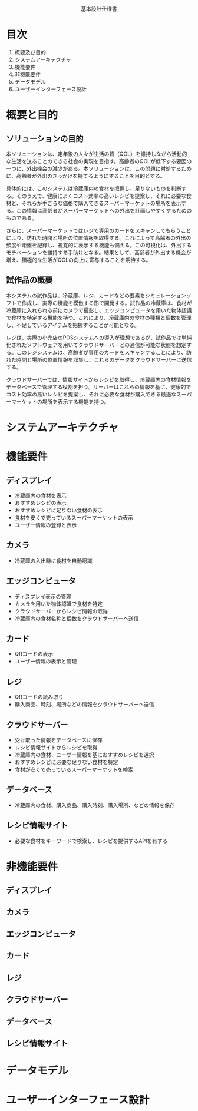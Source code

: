 <div style="text-align: center;">
基本設計仕様書
</div>


<div style="page-break-before:always"></div>

# 目次
1. 概要及び目的
2. システムアーキテクチャ
3. 機能要件
4. 非機能要件
5. データモデル
6. ユーザーインターフェース設計

<div style="page-break-before:always"></div>

# 概要と目的
## ソリューションの目的
本ソリューションは、定年後の人々が生活の質（QOL）を維持しながら活動的な生活を送ることのできる社会の実現を目指す。高齢者のQOLが低下する要因の一つに、外出機会の減少がある。本ソリューションは、この問題に対処するために、高齢者が外出のきっかけを持てるようにすることを目的とする。

具体的には、このシステムは冷蔵庫内の食材を把握し、足りないものを判断する。そのうえで、健康によくコスト効率の高いレシピを提案し、それに必要な食材と、それらが手ごろな価格で購入できるスーパーマーケットの場所を表示する。この情報は高齢者がスーパーマーケットへの外出を計画しやすくするためのものである。

さらに、スーパーマーケットではレジで専用のカードをスキャンしてもらうことにより、訪れた時間と場所の位置情報を取得する。これによって高齢者の外出の頻度や距離を記録し、視覚的に表示する機能も備える。この可視化は、外出するモチベーションを維持する手助けとなる。結果として、高齢者が外出する機会が増え、積極的な生活がQOLの向上に寄与することを期待する。

## 試作品の概要
本システムの試作品は、冷蔵庫、レジ、カードなどの要素をシミュレーションソフトで作成し、実際の機能を模倣する形で開発する。試作品の冷蔵庫は、食材が冷蔵庫に入れられる前にカメラで撮影し、エッジコンピュータを用いた物体認識で食材を特定する機能を持つ。これにより、冷蔵庫内の食材の種類と個数を管理し、不足しているアイテムを把握することが可能となる。

レジは、実際の小売店のPOSシステムへの導入が理想であるが、試作品では単純化されたソフトウェアを用いてクラウドサーバーとの通信が可能な状態を想定する。このレジシステムは、高齢者が専用のカードをスキャンすることにより、訪れた時間と場所の位置情報を収集し、これらのデータをクラウドサーバーに送信する。

クラウドサーバーでは、情報サイトからレシピを取得し、冷蔵庫内の食材情報をデータベースで管理する役割を担う。サーバーはこれらの情報を基に、健康的でコスト効率の高いレシピを提案し、それに必要な食材が購入できる最適なスーパーマーケットの場所を表示する機能を持つ。

# システムアーキテクチャ
# 機能要件
## ディスプレイ
- 冷蔵庫内の食材を表示
- おすすめレシピの表示
- おすすめレシピに足りない食材の表示
- 食材を安くで売っているスーパーマーケットの表示
- ユーザー情報の登録と表示
## カメラ
- 冷蔵庫の入出時に食材を自動認識
## エッジコンピュータ
- ディスプレイ表示の管理
- カメラを用いた物体認識で食材を特定
- クラウドサーバーからレシピ情報の取得
- 冷蔵庫内の食材名称と個数をクラウドサーバーへ送信
## カード
- QRコードの表示
- ユーザー情報の表示と管理
## レジ
- QRコードの読み取り
- 購入商品、時刻、場所などの情報をクラウドサーバーへ送信
## クラウドサーバー
- 受け取った情報をデータベースに保存
- レシピ情報サイトからレシピを取得
- 冷蔵庫内の食材、ユーザー情報を基におすすめレシピを選択
- おすすめレシピに必要な足りない食材を特定
- 食材が安くで売っているスーパーマーケットを検索
## データベース
- 冷蔵庫内の食材、購入商品、購入時刻、購入場所、などの情報を保存
## レシピ情報サイト
- 必要な食材をキーワードで検索し、レシピを提供するAPIを有する
# 非機能要件
## ディスプレイ

## カメラ

## エッジコンピュータ

## カード

## レジ

## クラウドサーバー

## データベース

## レシピ情報サイト

# データモデル
# ユーザーインターフェース設計
